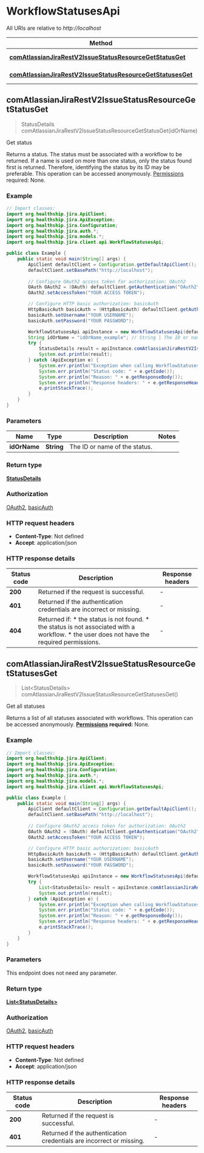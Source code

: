 # WorkflowStatusesApi

All URIs are relative to *http://localhost*

Method | HTTP request | Description
------------- | ------------- | -------------
[**comAtlassianJiraRestV2IssueStatusResourceGetStatusGet**](WorkflowStatusesApi.md#comAtlassianJiraRestV2IssueStatusResourceGetStatusGet) | **GET** /rest/api/3/status/{idOrName} | Get status
[**comAtlassianJiraRestV2IssueStatusResourceGetStatusesGet**](WorkflowStatusesApi.md#comAtlassianJiraRestV2IssueStatusResourceGetStatusesGet) | **GET** /rest/api/3/status | Get all statuses



## comAtlassianJiraRestV2IssueStatusResourceGetStatusGet

> StatusDetails comAtlassianJiraRestV2IssueStatusResourceGetStatusGet(idOrName)

Get status

Returns a status. The status must be associated with a workflow to be returned.  If a name is used on more than one status, only the status found first is returned. Therefore, identifying the status by its ID may be preferable.  This operation can be accessed anonymously.  [Permissions](#permissions) required: None.

### Example

```java
// Import classes:
import org.healthship.jira.ApiClient;
import org.healthship.jira.ApiException;
import org.healthship.jira.Configuration;
import org.healthship.jira.auth.*;
import org.healthship.jira.models.*;
import org.healthship.jira.client.api.WorkflowStatusesApi;

public class Example {
    public static void main(String[] args) {
        ApiClient defaultClient = Configuration.getDefaultApiClient();
        defaultClient.setBasePath("http://localhost");
        
        // Configure OAuth2 access token for authorization: OAuth2
        OAuth OAuth2 = (OAuth) defaultClient.getAuthentication("OAuth2");
        OAuth2.setAccessToken("YOUR ACCESS TOKEN");

        // Configure HTTP basic authorization: basicAuth
        HttpBasicAuth basicAuth = (HttpBasicAuth) defaultClient.getAuthentication("basicAuth");
        basicAuth.setUsername("YOUR USERNAME");
        basicAuth.setPassword("YOUR PASSWORD");

        WorkflowStatusesApi apiInstance = new WorkflowStatusesApi(defaultClient);
        String idOrName = "idOrName_example"; // String | The ID or name of the status.
        try {
            StatusDetails result = apiInstance.comAtlassianJiraRestV2IssueStatusResourceGetStatusGet(idOrName);
            System.out.println(result);
        } catch (ApiException e) {
            System.err.println("Exception when calling WorkflowStatusesApi#comAtlassianJiraRestV2IssueStatusResourceGetStatusGet");
            System.err.println("Status code: " + e.getCode());
            System.err.println("Reason: " + e.getResponseBody());
            System.err.println("Response headers: " + e.getResponseHeaders());
            e.printStackTrace();
        }
    }
}
```

### Parameters


Name | Type | Description  | Notes
------------- | ------------- | ------------- | -------------
 **idOrName** | **String**| The ID or name of the status. |

### Return type

[**StatusDetails**](StatusDetails.md)

### Authorization

[OAuth2](../README.md#OAuth2), [basicAuth](../README.md#basicAuth)

### HTTP request headers

- **Content-Type**: Not defined
- **Accept**: application/json

### HTTP response details
| Status code | Description | Response headers |
|-------------|-------------|------------------|
| **200** | Returned if the request is successful. |  -  |
| **401** | Returned if the authentication credentials are incorrect or missing. |  -  |
| **404** | Returned if:   *  the status is not found.  *  the status is not associated with a workflow.  *  the user does not have the required permissions. |  -  |


## comAtlassianJiraRestV2IssueStatusResourceGetStatusesGet

> List&lt;StatusDetails&gt; comAtlassianJiraRestV2IssueStatusResourceGetStatusesGet()

Get all statuses

Returns a list of all statuses associated with workflows.  This operation can be accessed anonymously.  **[Permissions](#permissions) required:** None.

### Example

```java
// Import classes:
import org.healthship.jira.ApiClient;
import org.healthship.jira.ApiException;
import org.healthship.jira.Configuration;
import org.healthship.jira.auth.*;
import org.healthship.jira.models.*;
import org.healthship.jira.client.api.WorkflowStatusesApi;

public class Example {
    public static void main(String[] args) {
        ApiClient defaultClient = Configuration.getDefaultApiClient();
        defaultClient.setBasePath("http://localhost");
        
        // Configure OAuth2 access token for authorization: OAuth2
        OAuth OAuth2 = (OAuth) defaultClient.getAuthentication("OAuth2");
        OAuth2.setAccessToken("YOUR ACCESS TOKEN");

        // Configure HTTP basic authorization: basicAuth
        HttpBasicAuth basicAuth = (HttpBasicAuth) defaultClient.getAuthentication("basicAuth");
        basicAuth.setUsername("YOUR USERNAME");
        basicAuth.setPassword("YOUR PASSWORD");

        WorkflowStatusesApi apiInstance = new WorkflowStatusesApi(defaultClient);
        try {
            List<StatusDetails> result = apiInstance.comAtlassianJiraRestV2IssueStatusResourceGetStatusesGet();
            System.out.println(result);
        } catch (ApiException e) {
            System.err.println("Exception when calling WorkflowStatusesApi#comAtlassianJiraRestV2IssueStatusResourceGetStatusesGet");
            System.err.println("Status code: " + e.getCode());
            System.err.println("Reason: " + e.getResponseBody());
            System.err.println("Response headers: " + e.getResponseHeaders());
            e.printStackTrace();
        }
    }
}
```

### Parameters

This endpoint does not need any parameter.

### Return type

[**List&lt;StatusDetails&gt;**](StatusDetails.md)

### Authorization

[OAuth2](../README.md#OAuth2), [basicAuth](../README.md#basicAuth)

### HTTP request headers

- **Content-Type**: Not defined
- **Accept**: application/json

### HTTP response details
| Status code | Description | Response headers |
|-------------|-------------|------------------|
| **200** | Returned if the request is successful. |  -  |
| **401** | Returned if the authentication credentials are incorrect or missing. |  -  |

